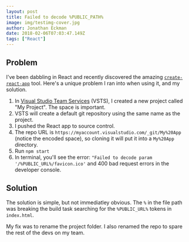 ```yaml
---
layout: post
title: Failed to decode %PUBLIC_PATH%
image: img/testimg-cover.jpg
author: Jonathan Eckman
date: 2018-02-06T07:03:47.149Z
tags: ["React"]
---
```


## Problem
I've been dabbling in React and recently discovered the amazing [`create-react-app`](https://github.com/facebook/create-react-app) tool. Here's a unique problem I ran into when using it, and my solution.
1. In [Visual Studio Team Services](https://www.visualstudio.com/team-services/) (VSTS), I created a new project called "My Project". The space is important. 
2. VSTS will create a default git repository using the same name as the project.
3. I pushed the React app to source control.
4. The repo URL is `https://myaccount.visualstudio.com/_git/My%20App` (notice the encoded space), so cloning it will put it into a `My%20App` directory.
5. Run `npm start`
6. In terminal, you'll see the error:
    `"Failed to decode param '/%PUBLIC_URL%/favicon.ico'`
    and 400 bad request errors in the developer console.  

## Solution
The solution is simple, but not immediatley obvious. The `%` in the file path was breaking the build task searching for the `%PUBLIC_URL%` tokens in `index.html`.

My fix was to rename the project folder. I also renamed the repo to spare the rest of the devs on my team. 